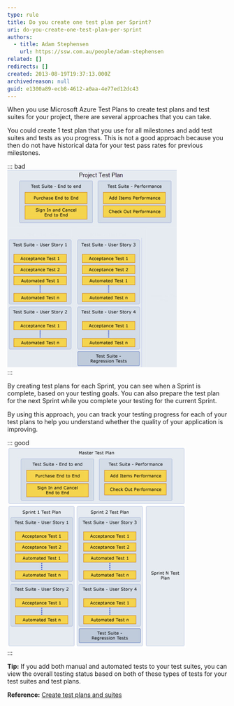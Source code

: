 ```yaml
---
type: rule
title: Do you create one test plan per Sprint?
uri: do-you-create-one-test-plan-per-sprint
authors:
  - title: Adam Stephensen
    url: https://ssw.com.au/people/adam-stephensen
related: []
redirects: []
created: 2013-08-19T19:37:13.000Z
archivedreason: null
guid: e1300a89-ecb8-4612-a0aa-4e77ed12dc43
---
```


When you use Microsoft Azure Test Plans to create test plans and test suites for your project, there are several approaches that you can take.  

<!--endintro-->

You could create 1 test plan that you use for all milestones and add test suites and tests as you progress. This is not a good approach because you then do not have historical data for your test pass rates for previous milestones.

::: bad  
![Figure: Bad Example – no historical data for your test pass rates for previous milestones](project-test-plan-bad.jpg)  
:::

By creating test plans for each Sprint, you can see when a Sprint is complete, based on your testing goals. You can also prepare the test plan for the next Sprint while you complete your testing for the current Sprint.

By using this approach, you can track your testing progress for each of your test plans to help you understand whether the quality of your application is improving.

::: good  
![Figure: Good Example -  Create test plans based on your testing goals for a specific Sprint](project-test-plan-good.jpg)  
:::

**Tip:** If you add both manual and automated tests to your test suites, you can view the overall testing status based on both of these types of tests for your test suites and test plans.

**Reference:** [Create test plans and suites](https://docs.microsoft.com/en-us/azure/devops/test/create-a-test-plan?view=azure-devops)
